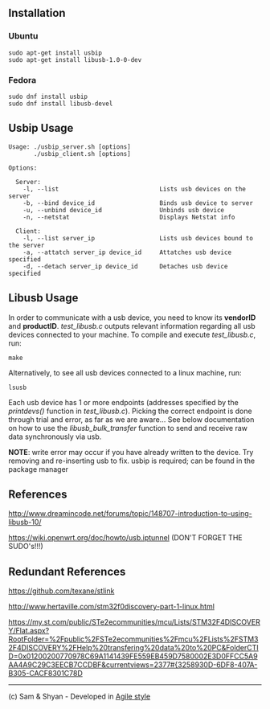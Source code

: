 ## Installation
### Ubuntu
```
sudo apt-get install usbip
sudo apt-get install libusb-1.0-0-dev
```
### Fedora
```
sudo dnf install usbip
sudo dnf install libusb-devel
```

## Usbip Usage

```
Usage: ./usbip_server.sh [options]
       ./usbip_client.sh [options]

Options:

  Server:
    -l, --list                            Lists usb devices on the server
    -b, --bind device_id                  Binds usb device to server
    -u, --unbind device_id                Unbinds usb device
    -n, --netstat                         Displays Netstat info
  
  Client:
    -l, --list server_ip                  Lists usb devices bound to the server
    -a, --attatch server_ip device_id     Attatches usb device specified
    -d, --detach server_ip device_id      Detaches usb device specified

```
## Libusb Usage

In order to communicate with a usb device, you need to know its **vendorID** and **productID**. *test_libusb.c* outputs relevant information regarding all usb devices connected to your machine. To compile and execute *test_libusb.c*, run:

```
make
```

Alternatively, to see all usb devices connected to a linux machine, run:

```
lsusb
```

Each usb device has 1 or more endpoints (addresses specified by the *printdevs()* function in *test_libusb.c*). Picking the correct endpoint is done through trial and error, as far as we are aware... See below documentation on how to use the *libusb_bulk_transfer* function to send and receive raw data synchronously via usb. 

**NOTE**: write error may occur if you have already written to the device. Try removing and re-inserting usb to fix.
usbip is required; can be found in the package manager

## References

http://www.dreamincode.net/forums/topic/148707-introduction-to-using-libusb-10/

https://wiki.openwrt.org/doc/howto/usb.iptunnel (DON'T FORGET THE SUDO's!!!)

## Redundant References

https://github.com/texane/stlink

http://www.hertaville.com/stm32f0discovery-part-1-linux.html

https://my.st.com/public/STe2ecommunities/mcu/Lists/STM32F4DISCOVERY/Flat.aspx?RootFolder=%2Fpublic%2FSTe2ecommunities%2Fmcu%2FLists%2FSTM32F4DISCOVERY%2FHelp%20transfering%20data%20to%20PC&FolderCTID=0x01200200770978C69A1141439FE559EB459D7580002E3D0FFCC5A9AA4A9C29C3EECB7CCDBF&currentviews=2377#{3258930D-6DF8-407A-B305-CACF8301C78D

-----------------------------------------------------------------------------------------------------------
(c) Sam & Shyan - Developed in  <a href="https://en.wikipedia.org/wiki/Agile_software_development">Agile style</a>

